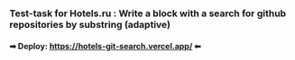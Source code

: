 
### Test-task for Hotels.ru : Write a block with a search for github repositories by substring (adaptive)

#### ➡ Deploy: https://hotels-git-search.vercel.app/ ⬅

